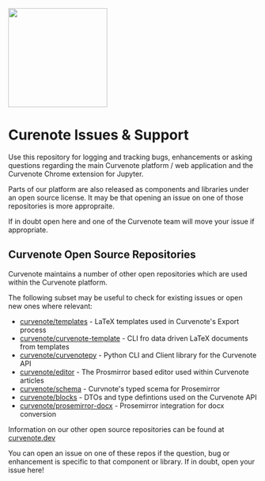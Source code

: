 <img src="https://curvenote.dev/images/logo.png" width="200" />

# Curenote Issues & Support

Use this repository for logging and tracking bugs, enhancements or asking questions regarding the main Curvenote platform / web application and the Curvenote Chrome extension for Jupyter.

Parts of our platform are also released as components and libraries under an open source license. It may be that opening an issue on one of those repositories is more appropraite. 

If in doubt open here and one of the Curvenote team will move your issue if appropriate.

## Curvenote Open Source Repositories

Curvenote maintains a number of other open repositories which are used within the Curvenote platform.

The following subset may be useful to check for existing issues or open new ones where relevant:

 - [curvenote/templates](https://github.com/curvenote/templates) - LaTeX templates used in Curvenote's Export process
 - [curvenote/curvenote-template](https://github.com/curvenote/curvenote-template) - CLI fro data driven LaTeX documents from templates
 - [curvenote/curvenotepy](https://github.com/curvenote/curvenotepy) - Python CLI and Client library for the Curvenote API
 - [curvenote/editor](https://github.com/curvenote/editor) - The Prosmirror based editor used within Curvenote articles
 - [curvenote/schema](https://github.com/curvenote/schema) - Curvnote's typed scema for Prosemirror
 - [curvenote/blocks](https://github.com/curvenote/blocks) - DTOs and type defintions used on the Curvenote API
 - [curvenote/prosemirror-docx](https://github.com/curvenote/prosemirror-docx) - Prosemirror integration for docx conversion

Information on our other open source repositories can be found at [curvenote.dev](https://curvenote.dev)

You can open an issue on one of these repos if the question, bug or enhancement is specific to that component or library. If in doubt, open your issue here!

